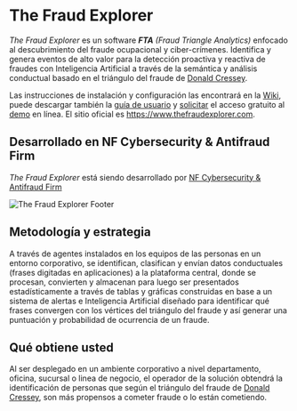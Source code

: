 # The Fraud Explorer

*The Fraud Explorer* es un software _**FTA** (Fraud Triangle Analytics)_ enfocado al descubrimiento del fraude ocupacional y ciber-crímenes. Identifica y genera eventos de alto valor para la detección proactiva y reactiva de fraudes con Inteligencia Artificial a través de la semántica y análisis conductual basado en el triángulo del fraude de [Donald Cressey](https://en.wikipedia.org/wiki/Donald_Cressey). 

Las instrucciones de instalación y configuración las encontrará en la [Wiki](https://github.com/nfsecurity/the-fraud-explorer/wiki), puede descargar también la [guía de usuario](https://www.thefraudexplorer.com/files/The_Fraud_Explorer_Userguide.pdf) y [solicitar](https://www.thefraudexplorer.com/#contact) el acceso gratuito al [demo](https://console.thefraudexplorer.com) en línea. El sitio oficial es https://www.thefraudexplorer.com.

## Desarrollado en NF Cybersecurity & Antifraud Firm

*The Fraud Explorer* está siendo desarrollado por [NF Cybersecurity & Antifraud Firm](https://www.nfsec.company)

![The Fraud Explorer Footer](https://www.thefraudexplorer.com/img/mainPictureFooter.png)

## Metodología y estrategia

A través de agentes instalados en los equipos de las personas en un entorno corporativo, se identifican, clasifican y envían datos conductuales (frases digitadas en aplicaciones) a la plataforma central, donde se procesan, convierten y almacenan para luego ser presentados estadísticamente a través de tablas y gráficas construidas en base a un sistema de alertas e Inteligencia Artificial diseñado para identificar qué frases convergen con los vértices del triángulo del fraude y así generar una puntuación y probabilidad de ocurrencia de un fraude.

## Qué obtiene usted

Al ser desplegado en un ambiente corporativo a nivel departamento, oficina, sucursal o linea de negocio, el operador de la solución obtendrá la identificación de personas que según el triángulo del fraude de [Donald Cressey](https://en.wikipedia.org/wiki/Donald_Cressey), son más propensos a cometer fraude o lo están cometiendo.
